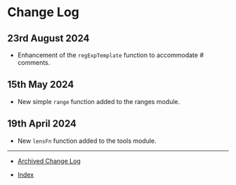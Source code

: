 # Change Log

## 23rd August 2024

- Enhancement of the `regExpTemplate` function to accommodate # comments.

## 15th May 2024

- New simple `range` function added to the ranges module.

## 19th April 2024

- New `lensFn` function added to the tools module.

---

- [Archived Change Log](archivedLog.md)

- [Index](README.md)
